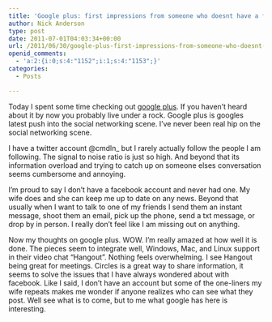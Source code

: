 ```yaml
---
title: 'Google plus: first impressions from someone who doesnt have a facebook account and barely uses twitter'
author: Nick Anderson
type: post
date: 2011-07-01T04:03:34+00:00
url: /2011/06/30/google-plus-first-impressions-from-someone-who-doesnt-have-a-facebook-account-and-barely-uses-twitter/
openid_comments:
  - 'a:2:{i:0;s:4:"1152";i:1;s:4:"1153";}'
categories:
  - Posts

---
```

Today I spent some time checking out [google plus][1]. If you haven&#8217;t heard about it by now you probably live under a rock. Google plus is googles latest push into the social networking scene. I&#8217;ve never been real hip on the social networking scene. 

I have a twitter account @cmdln_ but I rarely actually follow the people I am following. The signal to noise ratio is just so high. And beyond that its information overload and trying to catch up on someone elses conversation seems cumbersome and annoying.

I&#8217;m proud to say I don&#8217;t have a facebook account and never had one. My wife does and she can keep me up to date on any news. Beyond that usually when I want to talk to one of my friends I send them an instant message, shoot them an email, pick up the phone, send a txt message, or drop by in person. I really don&#8217;t feel like I am missing out on anything.

Now my thoughts on google plus. WOW. I&#8217;m really amazed at how well it is done. The pieces seem to integrate well, Windows, Mac, and Linux support in their video chat &#8220;Hangout&#8221;. Nothing feels overwhelming. I see Hangout being great for meetings. Circles is a great way to share information, it seems to solve the issues that I have always wondered about with facebook. Like I said, I don&#8217;t have an account but some of the one-liners my wife repeats makes me wonder if anyone realizes who can see what they post. Well see what is to come, but to me what google has here is interesting.

 [1]: http://plus.google.com